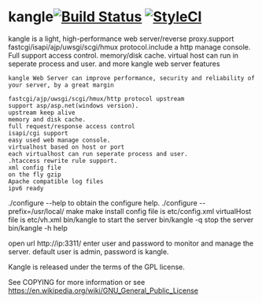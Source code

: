 # kangle[![Build Status](https://www.travis-ci.org/bangteng/kangle.svg?branch=master)](https://www.travis-ci.org/bangteng/kangle) [![StyleCI](https://styleci.io/repos/112868742/shield?branch=master)](https://styleci.io/repos/112868742)
kangle is a light, high-performance web server/reverse proxy.support fastcgi/isapi/ajp/uwsgi/scgi/hmux protocol.include a http manage console. Full support access control. memory/disk cache. virtual host can run in seperate process and user. and more kangle web server features

    kangle Web Server can improve performance, security and reliability of your server, by a great margin

    fastcgi/ajp/uwsgi/scgi/hmux/http protocol upstream
    support asp/asp.net(windows version).
    upstream keep alive
    memory and disk cache.
    full request/response access control
    isapi/cgi support
    easy used web manage console.
    virtualhost based on host or port
    each virtualhost can run seperate process and user.
    .htaccess rewrite rule support.
    xml config file
    on the fly gzip
    Apache compatible log files
    ipv6 ready


./configure --help to obtain the configure help.
./configure --prefix=/usr/local/
make
make install
config file is etc/config.xml
virtualHost file is etc/vh.xml
bin/kangle to start the server
bin/kangle -q stop the server
bin/kangle -h help

open url http://ip:3311/
enter user and password to monitor and manage the server.
default user is admin, password is kangle.

Kangle is released under the terms of the GPL license.

See COPYING for more information or see https://en.wikipedia.org/wiki/GNU_General_Public_License